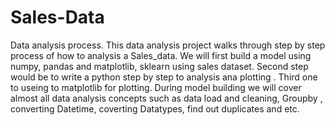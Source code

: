 # Sales-Data
Data analysis process. This data analysis project walks through step by step process of how to analysis a Sales_data. We will first build a model using numpy, pandas and matplotlib, sklearn using sales dataset. Second step would be to write a python step by step to analysis ana plotting . Third one to useing to matplotlib for plotting. During model building we will cover almost all data analysis concepts such as data load and cleaning, Groupby , converting Datetime, coverting Datatypes, find out duplicates and etc.

